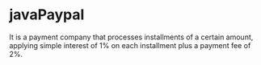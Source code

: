 # javaPaypal
It is a payment company that processes installments of a certain amount, applying simple interest of 1% on each installment plus a payment fee of 2%.
